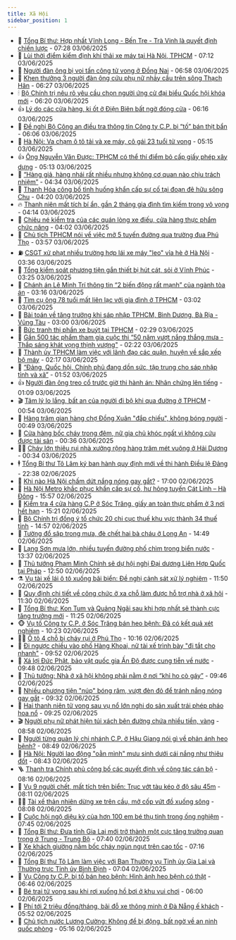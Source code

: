 ```yaml
---
title: Xã Hội
sidebar_position: 1
---
```


<!-- dantri-xa-hoi:START -->
- 🫣 [Tổng Bí thư: Hợp nhất Vĩnh Long - Bến Tre - Trà Vinh là quyết định chiến lược](https://dantri.com.vn/xa-hoi/tong-bi-thu-hop-nhat-vinh-long-ben-tre-tra-vinh-la-quyet-dinh-chien-luoc-20250603142830426.htm) - 07:28 03/06/2025
- 💼 [Lùi thời điểm kiểm định khí thải xe máy tại Hà Nội, TPHCM](https://dantri.com.vn/xa-hoi/lui-thoi-diem-kiem-dinh-khi-thai-xe-may-tai-ha-noi-tphcm-20250603140525372.htm) - 07:12 03/06/2025
- 🎊 [Người đàn ông bị voi tấn công tử vong ở Đồng Nai](https://dantri.com.vn/xa-hoi/nguoi-dan-ong-bi-voi-tan-cong-tu-vong-o-dong-nai-20250603125205771.htm) - 06:58 03/06/2025
- 🙉 [Khen thưởng 3 người đàn ông cứu phụ nữ nhảy cầu trên sông Thạch Hãn](https://dantri.com.vn/xa-hoi/khen-thuong-3-nguoi-dan-ong-cuu-phu-nu-nhay-cau-tren-song-thach-han-20250603124447080.htm) - 06:27 03/06/2025
- 🕯 [Bộ Chính trị nêu rõ yêu cầu chọn người ứng cử đại biểu Quốc hội khóa mới](https://dantri.com.vn/xa-hoi/bo-chinh-tri-neu-ro-yeu-cau-chon-nguoi-ung-cu-dai-bieu-quoc-hoi-khoa-moi-20250603131350569.htm) - 06:20 03/06/2025
- 👍 [Lý do các cửa hàng, ki ốt ở Điện Biên bất ngờ đóng cửa](https://dantri.com.vn/xa-hoi/ly-do-cac-cua-hang-ki-ot-o-dien-bien-bat-ngo-dong-cua-20250603130333406.htm) - 06:16 03/06/2025
- 🤖 [Đề nghị Bộ Công an điều tra thông tin Công ty C.P. bị “tố” bán thịt bẩn](https://dantri.com.vn/xa-hoi/de-nghi-bo-cong-an-dieu-tra-thong-tin-cong-ty-cp-bi-to-ban-thit-ban-20250603130603915.htm) - 06:06 03/06/2025
- 🙉 [Hà Nội: Va chạm ô tô tải và xe máy, cô gái 23 tuổi tử vong](https://dantri.com.vn/xa-hoi/ha-noi-va-cham-o-to-tai-va-xe-may-co-gai-23-tuoi-tu-vong-20250603121217872.htm) - 05:15 03/06/2025
- 👍 [Ông Nguyễn Văn Được: TPHCM có thể thí điểm bỏ cấp giấy phép xây dựng](https://dantri.com.vn/xa-hoi/ong-nguyen-van-duoc-tphcm-co-the-thi-diem-bo-cap-giay-phep-xay-dung-20250603120620973.htm) - 05:13 03/06/2025
- 🗽 [“Hàng giả, hàng nhái rất nhiều nhưng không cơ quan nào chịu trách nhiệm”](https://dantri.com.vn/xa-hoi/hang-gia-hang-nhai-rat-nhieu-nhung-khong-co-quan-nao-chiu-trach-nhiem-20250603112243847.htm) - 04:34 03/06/2025
- 🗽 [Thanh Hóa công bố tình huống khẩn cấp sự cố tại đoạn đê hữu sông Chu](https://dantri.com.vn/xa-hoi/thanh-hoa-cong-bo-tinh-huong-khan-cap-su-co-tai-doan-de-huu-song-chu-20250603104952235.htm) - 04:20 03/06/2025
- 🔥 [Thanh niên mất tích bí ẩn, gần 2 tháng gia đình tìm kiếm trong vô vọng](https://dantri.com.vn/xa-hoi/thanh-nien-mat-tich-bi-an-gan-2-thang-gia-dinh-tim-kiem-trong-vo-vong-20250603100729592.htm) - 04:14 03/06/2025
- 🦒 [Chiêu né kiểm tra của các quán lòng xe điếu, cửa hàng thực phẩm chức năng](https://dantri.com.vn/xa-hoi/chieu-ne-kiem-tra-cua-cac-quan-long-xe-dieu-cua-hang-thuc-pham-chuc-nang-20250603101009394.htm) - 04:02 03/06/2025
- 🧐 [Chủ tịch TPHCM nói về việc mở 5 tuyến đường qua trường đua Phú Thọ](https://dantri.com.vn/xa-hoi/chu-tich-tphcm-noi-ve-viec-mo-5-tuyen-duong-qua-truong-dua-phu-tho-20250603104405248.htm) - 03:57 03/06/2025
- ⛽️ [CSGT xử phạt nhiều trường hợp lái xe máy &quot;leo&quot; vỉa hè ở Hà Nội](https://dantri.com.vn/xa-hoi/csgt-xu-phat-nhieu-truong-hop-lai-xe-may-leo-via-he-o-ha-noi-20250603102526335.htm) - 03:36 03/06/2025
- 🚀 [Tổng kiểm soát phương tiện gắn thiết bị hút cát, sỏi ở Vĩnh Phúc](https://dantri.com.vn/xa-hoi/tong-kiem-soat-phuong-tien-gan-thiet-bi-hut-cat-soi-o-vinh-phuc-20250603102217628.htm) - 03:25 03/06/2025
- 🦒 [Chánh án Lê Minh Trí thông tin “2 biến động rất mạnh” của ngành tòa án](https://dantri.com.vn/xa-hoi/chanh-an-le-minh-tri-thong-tin-2-bien-dong-rat-manh-cua-nganh-toa-an-20250603100907026.htm) - 03:16 03/06/2025
- 🦅 [Tìm cụ ông 78 tuổi mất liên lạc với gia đình ở TPHCM](https://dantri.com.vn/xa-hoi/tim-cu-ong-78-tuoi-mat-lien-lac-voi-gia-dinh-o-tphcm-20250603095205884.htm) - 03:02 03/06/2025
- 🚀 [Bài toán về tăng trưởng khi sáp nhập TPHCM, Bình Dương, Bà Rịa - Vũng Tàu](https://dantri.com.vn/xa-hoi/bai-toan-ve-tang-truong-khi-sap-nhap-tphcm-binh-duong-ba-ria-vung-tau-20250603092944495.htm) - 03:00 03/06/2025
- 🦅 [Bức tranh thị phần xe buýt tại TPHCM](https://dantri.com.vn/xa-hoi/buc-tranh-thi-phan-xe-buyt-tai-tphcm-20250602215809670.htm) - 02:29 03/06/2025
- 🤠 [Gần 500 tác phẩm tham gia cuộc thi “50 năm vượt nắng thắng mưa - Thắp sáng khát vọng thịnh vượng&quot;](https://dantri.com.vn/xa-hoi/gan-500-tac-pham-tham-gia-cuoc-thi-50-nam-vuot-nang-thang-mua-thap-sang-khat-vong-thinh-vuong-20250603090720933.htm) - 02:22 03/06/2025
- 💄 [Thành ủy TPHCM làm việc với lãnh đạo các quận, huyện về sắp xếp bộ máy](https://dantri.com.vn/xa-hoi/thanh-uy-tphcm-lam-viec-voi-lanh-dao-cac-quan-huyen-ve-sap-xep-bo-may-20250603083752653.htm) - 02:17 03/06/2025
- 🥷 [“Đảng, Quốc hội, Chính phủ đang dồn sức, tập trung cho sáp nhập tỉnh và xã”](https://dantri.com.vn/xa-hoi/dang-quoc-hoi-chinh-phu-dang-don-suc-tap-trung-cho-sap-nhap-tinh-va-xa-20250603084305956.htm) - 01:52 03/06/2025
- 👍 [Người đàn ông treo cổ trước giờ thi hành án: Nhân chứng lên tiếng](https://dantri.com.vn/xa-hoi/nguoi-dan-ong-treo-co-truoc-gio-thi-hanh-an-nhan-chung-len-tieng-20250602010914262.htm) - 01:09 03/06/2025
- 🎬 [Tâm lý lo lắng, bất an của người đi bộ khi qua đường ở TPHCM](https://dantri.com.vn/xa-hoi/tam-ly-lo-lang-bat-an-cua-nguoi-di-bo-khi-qua-duong-o-tphcm-20250602114332504.htm) - 00:54 03/06/2025
- 🦒 [Hàng trăm gian hàng chợ Đồng Xuân &quot;đắp chiếu&quot;, không bóng người](https://dantri.com.vn/xa-hoi/hang-tram-gian-hang-cho-dong-xuan-dap-chieu-khong-bong-nguoi-20250603004224906.htm) - 00:49 03/06/2025
- 🌊 [Cửa hàng bốc cháy trong đêm, nữ gia chủ khóc ngất vì không cứu được tài sản](https://dantri.com.vn/xa-hoi/cua-hang-boc-chay-trong-dem-nu-gia-chu-khoc-ngat-vi-khong-cuu-duoc-tai-san-20250603070838219.htm) - 00:36 03/06/2025
- 🧑‍💻 [Cháy lớn thiêu rụi nhà xưởng rộng hàng trăm mét vuông ở Hải Dương](https://dantri.com.vn/xa-hoi/chay-lon-thieu-rui-nha-xuong-rong-hang-tram-met-vuong-o-hai-duong-20250603071941250.htm) - 00:34 03/06/2025
- 🕴 [Tổng Bí thư Tô Lâm ký ban hành quy định mới về thi hành Điều lệ Đảng](https://dantri.com.vn/xa-hoi/tong-bi-thu-to-lam-ky-ban-hanh-quy-dinh-moi-ve-thi-hanh-dieu-le-dang-20250602234159998.htm) - 22:38 02/06/2025
- 🤔 [Khi nào Hà Nội chấm dứt nắng nóng gay gắt?](https://dantri.com.vn/xa-hoi/khi-nao-ha-noi-cham-dut-nang-nong-gay-gat-20250602200541718.htm) - 17:00 02/06/2025
- 💄 [Hà Nội Metro khắc phục khẩn cấp sự cố, hư hỏng tuyến Cát Linh – Hà Đông](https://dantri.com.vn/xa-hoi/ha-noi-metro-khac-phuc-khan-cap-su-co-hu-hong-tuyen-cat-linh-ha-dong-20250602225400041.htm) - 15:57 02/06/2025
- 🧠 [Kiểm tra 4 cửa hàng C.P ở Sóc Trăng, giấy an toàn thực phẩm ở 3 nơi hết hạn](https://dantri.com.vn/xa-hoi/kiem-tra-4-cua-hang-cp-o-soc-trang-giay-an-toan-thuc-pham-o-3-noi-het-han-20250602215110507.htm) - 15:21 02/06/2025
- 🦣 [Bộ Chính trị đồng ý tổ chức 20 chi cục thuế khu vực thành 34 thuế tỉnh](https://dantri.com.vn/xa-hoi/bo-chinh-tri-dong-y-to-chuc-20-chi-cuc-thue-khu-vuc-thanh-34-thue-tinh-20250602214531170.htm) - 14:57 02/06/2025
- 💫 [Tường đổ sập trong mưa, đè chết hai bà cháu ở Long An](https://dantri.com.vn/xa-hoi/tuong-do-sap-trong-mua-de-chet-hai-ba-chau-o-long-an-20250602214518454.htm) - 14:49 02/06/2025
- 🚀 [Lạng Sơn mưa lớn, nhiều tuyến đường phố chìm trong biển nước](https://dantri.com.vn/xa-hoi/lang-son-mua-lon-nhieu-tuyen-duong-pho-chim-trong-bien-nuoc-20250602203350258.htm) - 13:37 02/06/2025
- 🤔 [Thủ tướng Phạm Minh Chính sẽ dự hội nghị Đại dương Liên Hợp Quốc tại Pháp](https://dantri.com.vn/xa-hoi/thu-tuong-pham-minh-chinh-se-du-hoi-nghi-dai-duong-lien-hop-quoc-tai-phap-20250602192636702.htm) - 12:50 02/06/2025
- ⚗️ [Vụ tài xế lái ô tô xuống bãi biển: Đề nghị cảnh sát xử lý nghiêm](https://dantri.com.vn/xa-hoi/vu-tai-xe-lai-o-to-xuong-bai-bien-de-nghi-canh-sat-xu-ly-nghiem-20250602182729598.htm) - 11:50 02/06/2025
- 🫶 [Quy định chi tiết về công chức ở xa chỗ làm được hỗ trợ nhà ở xã hội](https://dantri.com.vn/xa-hoi/quy-dinh-chi-tiet-ve-cong-chuc-o-xa-cho-lam-duoc-ho-tro-nha-o-xa-hoi-20250602182553388.htm) - 11:30 02/06/2025
- 🌮 [Tổng Bí thư: Kon Tum và Quảng Ngãi sau khi hợp nhất sẽ thành cực tăng trưởng mới](https://dantri.com.vn/xa-hoi/tong-bi-thu-kon-tum-va-quang-ngai-sau-khi-hop-nhat-se-thanh-cuc-tang-truong-moi-20250602182510625.htm) - 11:25 02/06/2025
- 🐵 [Vụ tố Công ty C.P. ở Sóc Trăng bán heo bệnh: Đã có kết quả xét nghiệm](https://dantri.com.vn/xa-hoi/vu-to-cong-ty-cp-o-soc-trang-ban-heo-benh-da-co-ket-qua-xet-nghiem-20250602165803578.htm) - 10:23 02/06/2025
- 🧑‍🏫 [Ô tô 4 chỗ bị cháy rụi ở Phú Thọ](https://dantri.com.vn/xa-hoi/o-to-4-cho-bi-chay-rui-o-phu-tho-20250602171205690.htm) - 10:16 02/06/2025
- 💫 [Đi ngược chiều vào phố Hàng Khoai, nữ tài xế trình bày &quot;đi tắt cho nhanh&quot;](https://dantri.com.vn/xa-hoi/di-nguoc-chieu-vao-pho-hang-khoai-nu-tai-xe-trinh-bay-di-tat-cho-nhanh-20250602163929100.htm) - 09:52 02/06/2025
- 🦩 [Xá lợi Đức Phật, bảo vật quốc gia Ấn Độ được cung tiễn về nước](https://dantri.com.vn/xa-hoi/xa-loi-duc-phat-bao-vat-quoc-gia-an-do-duoc-cung-tien-ve-nuoc-20250602162452920.htm) - 09:48 02/06/2025
- 🦄 [Thủ tướng: Nhà ở xã hội không phải nằm ở nơi “khỉ ho cò gáy”](https://dantri.com.vn/xa-hoi/thu-tuong-nha-o-xa-hoi-khong-phai-nam-o-noi-khi-ho-co-gay-20250602162908700.htm) - 09:46 02/06/2025
- 💂 [Nhiều phương tiện &quot;núp&quot; bóng râm, vượt đèn đỏ để tránh nắng nóng gay gắt](https://dantri.com.vn/xa-hoi/nhieu-phuong-tien-nup-bong-ram-vuot-den-do-de-tranh-nang-nong-gay-gat-20250602161129278.htm) - 09:32 02/06/2025
- 💄 [Hai thanh niên tử vong sau vụ nổ lớn nghi do sản xuất trái phép pháo hoa nổ](https://dantri.com.vn/xa-hoi/hai-thanh-nien-tu-vong-sau-vu-no-lon-nghi-do-san-xuat-trai-phep-phao-hoa-no-20250602154445383.htm) - 09:25 02/06/2025
- 🎬 [Người phụ nữ phát hiện túi xách bên đường chứa nhiều tiền, vàng](https://dantri.com.vn/xa-hoi/nguoi-phu-nu-phat-hien-tui-xach-ben-duong-chua-nhieu-tien-vang-20250602153629419.htm) - 08:58 02/06/2025
- 👀 [Người từng quản lý chi nhánh C.P. ở Hậu Giang nói gì về phản ánh heo bệnh?](https://dantri.com.vn/xa-hoi/nguoi-tung-quan-ly-chi-nhanh-cp-o-hau-giang-noi-gi-ve-phan-anh-heo-benh-20250530190338874.htm) - 08:49 02/06/2025
- 💃 [Hà Nội: Người lao động &quot;oằn mình&quot; mưu sinh dưới cái nắng như thiêu đốt](https://dantri.com.vn/xa-hoi/ha-noi-nguoi-lao-dong-oan-minh-muu-sinh-duoi-cai-nang-nhu-thieu-dot-20250602153407317.htm) - 08:43 02/06/2025
- 🪜 [Thanh tra Chính phủ công bố các quyết định về công tác cán bộ](https://dantri.com.vn/xa-hoi/thanh-tra-chinh-phu-cong-bo-cac-quyet-dinh-ve-cong-tac-can-bo-20250602151103822.htm) - 08:16 02/06/2025
- 📝 [Vụ 9 người chết, mất tích trên biển: Trục vớt tàu kéo ở độ sâu 45m](https://dantri.com.vn/xa-hoi/vu-9-nguoi-chet-mat-tich-tren-bien-truc-vot-tau-keo-o-do-sau-45m-20250602145140752.htm) - 08:11 02/06/2025
- 🧑‍💻 [Tài xế thản nhiên dừng xe trên cầu, mở cốp vứt đồ xuống sông](https://dantri.com.vn/xa-hoi/tai-xe-than-nhien-dung-xe-tren-cau-mo-cop-vut-do-xuong-song-20250602143649646.htm) - 08:08 02/06/2025
- 👺 [Cuộc hội ngộ diệu kỳ của hơn 100 em bé thụ tinh trong ống nghiệm](https://dantri.com.vn/xa-hoi/cuoc-hoi-ngo-dieu-ky-cua-hon-100-em-be-thu-tinh-trong-ong-nghiem-20250602141722676.htm) - 07:45 02/06/2025
- 🌮 [Tổng Bí thư: Đưa tỉnh Gia Lai mới trở thành một cực tăng trưởng quan trọng ở Trung - Trung Bộ](https://dantri.com.vn/xa-hoi/tong-bi-thu-dua-tinh-gia-lai-moi-tro-thanh-mot-cuc-tang-truong-quan-trong-o-trung-trung-bo-20250602143926253.htm) - 07:40 02/06/2025
- 🤭 [Xe khách giường nằm bốc cháy ngùn ngụt trên cao tốc](https://dantri.com.vn/xa-hoi/xe-khach-giuong-nam-boc-chay-ngun-ngut-tren-cao-toc-20250602135500375.htm) - 07:16 02/06/2025
- 💪 [Tổng Bí thư Tô Lâm làm việc với Ban Thường vụ Tỉnh ủy Gia Lai và Thường trực Tỉnh ủy Bình Định](https://dantri.com.vn/xa-hoi/tong-bi-thu-to-lam-lam-viec-voi-ban-thuong-vu-tinh-uy-gia-lai-va-thuong-truc-tinh-uy-binh-dinh-20250602140445608.htm) - 07:04 02/06/2025
- 🧰 [Vụ Công ty C.P. bị tố bán heo bệnh: Hình ảnh heo bệnh có thật](https://dantri.com.vn/xa-hoi/vu-cong-ty-cp-bi-to-ban-heo-benh-hinh-anh-heo-benh-co-that-20250602133849855.htm) - 06:46 02/06/2025
- 🤡 [Bé trai tử vong sau khi rơi xuống hồ bơi ở khu vui chơi](https://dantri.com.vn/xa-hoi/be-trai-tu-vong-sau-khi-roi-xuong-ho-boi-o-khu-vui-choi-20250602124640404.htm) - 06:00 02/06/2025
- 🦆 [Phí tới 2 triệu đồng/tháng, bãi đỗ xe thông minh ở Đà Nẵng ế khách](https://dantri.com.vn/xa-hoi/phi-toi-2-trieu-dongthang-bai-do-xe-thong-minh-o-da-nang-e-khach-20250602122406344.htm) - 05:52 02/06/2025
- 🦍 [Chủ tịch nước Lương Cường: Không để bị động, bất ngờ về an ninh quốc phòng](https://dantri.com.vn/xa-hoi/chu-tich-nuoc-luong-cuong-khong-de-bi-dong-bat-ngo-ve-an-ninh-quoc-phong-20250602121608255.htm) - 05:16 02/06/2025<!-- dantri-xa-hoi:END -->
